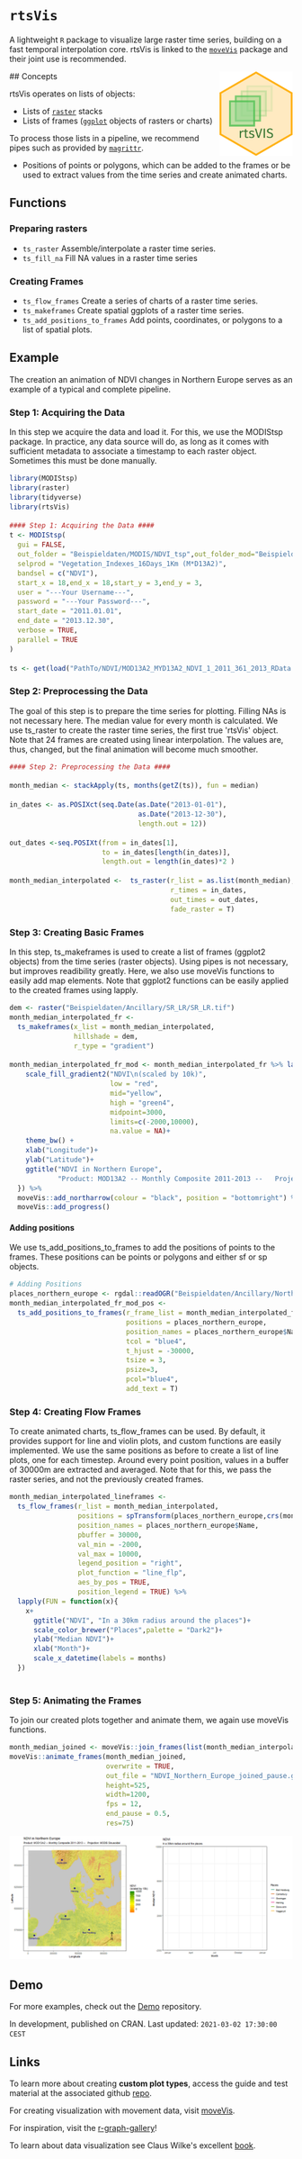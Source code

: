 # `rtsVis`

A lightweight `R` package to visualize large raster time series, building on a fast temporal interpolation core.
rtsVis is linked to the <a href="https://github.com/16EAGLE/moveVis">`moveVis`</a> package and their joint use is recommended.

<img align="right" src="https://github.com/JohMast/rtsVis_demo/blob/main/Images/rtsVis_Logo.png" width="130" height="150" />
## Concepts

rtsVis operates on lists of objects:

- Lists of <a href="https://cran.r-project.org/web/packages/raster/index.html">`raster`</a> stacks 
- Lists of frames (<a href="https://ggplot2.tidyverse.org/">`ggplot`</a> objects of rasters or charts)

To process those lists in a pipeline, we recommend pipes such as provided by <a href="https://magrittr.tidyverse.org/">`magrittr`</a>.

- Positions of points or polygons, which can be added to the frames or be used to extract values from the time series and create animated charts.


## Functions
### Preparing rasters
* `ts_raster` Assemble/interpolate a raster time series.
* `ts_fill_na` Fill NA values in a raster time series
### Creating Frames
* `ts_flow_frames` 	Create a series of charts of a raster time series.
* `ts_makeframes` 	Create spatial ggplots of a raster time series.
* `ts_add_positions_to_frames` Add points, coordinates, or polygons to a list of spatial plots.

## Example
The creation an animation of NDVI changes in Northern Europe serves as an example of a typical and complete pipeline.

### Step 1: Acquiring the Data
In this step we acquire the data and load it. For this, we use the MODIStsp package. In practice, any data source will do, as long as it comes with sufficient metadata to associate a timestamp to each raster object. Sometimes this must be done manually.

``` r
library(MODIStsp) 
library(raster)
library(tidyverse)
library(rtsVis)

#### Step 1: Acquiring the Data ####
t <- MODIStsp(
  gui = FALSE,
  out_folder = "Beispieldaten/MODIS/NDVI_tsp",out_folder_mod="Beispieldaten/Temp",
  selprod = "Vegetation_Indexes_16Days_1Km (M*D13A2)",
  bandsel = c("NDVI"),
  start_x = 18,end_x = 18,start_y = 3,end_y = 3,
  user = "---Your Username---",
  password = "---Your Password---",
  start_date = "2011.01.01",
  end_date = "2013.12.30",
  verbose = TRUE,
  parallel = TRUE
)

ts <- get(load("PathTo/NDVI/MOD13A2_MYD13A2_NDVI_1_2011_361_2013_RData.RData"))
```

### Step 2: Preprocessing the Data

The goal of this step is to prepare the time series for plotting. Filling NAs is not necessary here.
The median value for every month is calculated.
We use ts_raster to create the raster time series, the first true 'rtsVis' object. Note that 24 frames are created using linear interpolation. The values are, thus, changed, but the final animation will become much smoother.

``` r
#### Step 2: Preprocessing the Data ####

month_median <- stackApply(ts, months(getZ(ts)), fun = median)

in_dates <- as.POSIXct(seq.Date(as.Date("2013-01-01"),
                                as.Date("2013-12-30"),
                                length.out = 12))

out_dates <-seq.POSIXt(from = in_dates[1],
                       to = in_dates[length(in_dates)],
                       length.out = length(in_dates)*2 )

month_median_interpolated <-  ts_raster(r_list = as.list(month_median),
                                        r_times = in_dates,
                                        out_times = out_dates,
                                        fade_raster = T)

```
### Step 3: Creating Basic Frames

In this step, ts_makeframes is used to create a list of frames (ggplot2 objects) from the time series (raster objects).
Using pipes is not necessary, but improves readibility greatly. Here, we also use moveVis functions to easily add map elements. 
Note that ggplot2 functions can be easily applied to the created frames using lapply. 

``` r
dem <- raster("Beispieldaten/Ancillary/SR_LR/SR_LR.tif") 
month_median_interpolated_fr <-  
  ts_makeframes(x_list = month_median_interpolated,
                hillshade = dem,
                r_type = "gradient")

month_median_interpolated_fr_mod <- month_median_interpolated_fr %>% lapply(FUN=function(x){x+
    scale_fill_gradient2("NDVI\n(scaled by 10k)",
                         low = "red",
                         mid="yellow",
                         high = "green4",
                         midpoint=3000,
                         limits=c(-2000,10000),
                         na.value = NA)+
    theme_bw() +
    xlab("Longitude")+
    ylab("Latitude")+
    ggtitle("NDVI in Northern Europe",
            "Product: MOD13A2 -- Monthly Composite 2011-2013 --   Projection: MODIS Sinusoidal")
  }) %>%
  moveVis::add_northarrow(colour = "black", position = "bottomright") %>% 
  moveVis::add_progress()
``` 
#### Adding positions
We use ts_add_positions_to_frames to add the positions of points to the frames. These positions can be points or polygons and either sf or sp objects.

``` r
# Adding Positions
places_northern_europe <- rgdal::readOGR("Beispieldaten/Ancillary/Northern Europe/Places_Northern_Europe.shp")
month_median_interpolated_fr_mod_pos <- 
  ts_add_positions_to_frames(r_frame_list = month_median_interpolated_fr_mod,
                             positions = places_northern_europe,
                             position_names = places_northern_europe$Name,
                             tcol = "blue4",
                             t_hjust = -30000,
                             tsize = 3,
                             psize=3,
                             pcol="blue4",
                             add_text = T)
```
### Step 4: Creating Flow Frames

To create animated charts, ts_flow_frames can be used. By default, it provides support for line and violin plots, and custom functions are easily implemented.
We use the same positions as before to create a list of line plots, one for each timestep. Around every point position, values in a buffer of 30000m are extracted and averaged.
Note that for this, we pass the raster series, and not the previously created frames.

``` r
month_median_interpolated_lineframes <- 
  ts_flow_frames(r_list = month_median_interpolated,
                 positions = spTransform(places_northern_europe,crs(month_median_interpolated[[1]])),
                 position_names = places_northern_europe$Name,
                 pbuffer = 30000,
                 val_min = -2000,
                 val_max = 10000,
                 legend_position = "right",
                 plot_function = "line_flp",
                 aes_by_pos = TRUE,
                 position_legend = TRUE) %>% 
  lapply(FUN = function(x){
    x+
      ggtitle("NDVI", "In a 30km radius around the places")+
      scale_color_brewer("Places",palette = "Dark2")+
      ylab("Median NDVI")+
      xlab("Month")+
      scale_x_datetime(labels = months)
  })
  
```
### Step 5: Animating the Frames

To join our created plots together and animate them, we again use moveVis functions.

``` r
month_median_joined <- moveVis::join_frames(list(month_median_interpolated_fr_mod_pos,month_median_interpolated_lineframes))
moveVis::animate_frames(month_median_joined,
                        overwrite = TRUE,
                        out_file = "NDVI_Northern_Europe_joined_pause.gif",
                        height=525,
                        width=1200,
                        fps = 12,
                        end_pause = 0.5,
                        res=75)

```
<p align="center"><img src="https://raw.githubusercontent.com/JohMast/rtsVis_demo/main/Images/NDVI_Northern_Europe_joined_pause.gif"></p>

## Demo

For more examples, check out the [Demo](https://github.com/JohMast/rtsVis_demo) repository.

In development, published on CRAN. Last updated: `2021-03-02 17:30:00 CEST`


## Links

To learn more about creating **custom plot types**, access the guide and test material at the associated github [repo](https://github.com/JohMast/rtsVis_demo/).

For creating visualization with movement data, visit [moveVis](http://movevis.org/).

For inspiration, visit the [r-graph-gallery](https://www.r-graph-gallery.com/)!

To learn about data visualization see Claus Wilke's excellent [book](https://clauswilke.com/dataviz/).
